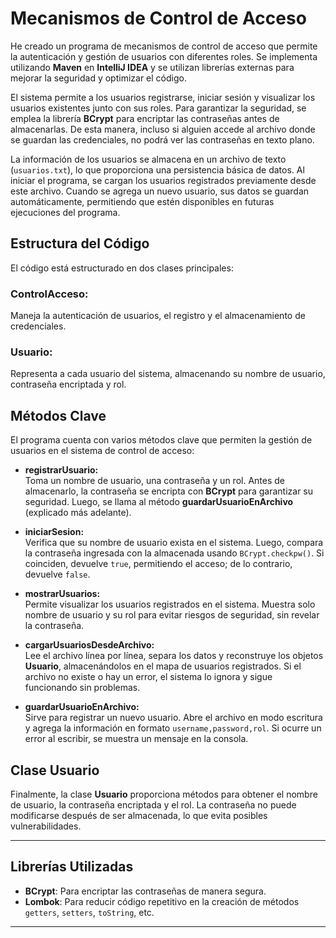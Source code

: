 # Mecanismos de Control de Acceso

He creado un programa de mecanismos de control de acceso que permite la autenticación y gestión de usuarios con diferentes roles. Se implementa utilizando **Maven** en **IntelliJ IDEA** y se utilizan librerías externas para mejorar la seguridad y optimizar el código.

El sistema permite a los usuarios registrarse, iniciar sesión y visualizar los usuarios existentes junto con sus roles. Para garantizar la seguridad, se emplea la librería **BCrypt** para encriptar las contraseñas antes de almacenarlas. De esta manera, incluso si alguien accede al archivo donde se guardan las credenciales, no podrá ver las contraseñas en texto plano.

La información de los usuarios se almacena en un archivo de texto (`usuarios.txt`), lo que proporciona una persistencia básica de datos. Al iniciar el programa, se cargan los usuarios registrados previamente desde este archivo. Cuando se agrega un nuevo usuario, sus datos se guardan automáticamente, permitiendo que estén disponibles en futuras ejecuciones del programa.

## Estructura del Código

El código está estructurado en dos clases principales:

### **ControlAcceso:**
Maneja la autenticación de usuarios, el registro y el almacenamiento de credenciales.

### **Usuario:**
Representa a cada usuario del sistema, almacenando su nombre de usuario, contraseña encriptada y rol.

## Métodos Clave

El programa cuenta con varios métodos clave que permiten la gestión de usuarios en el sistema de control de acceso:

- **registrarUsuario:**  
  Toma un nombre de usuario, una contraseña y un rol. Antes de almacenarlo, la contraseña se encripta con **BCrypt** para garantizar su seguridad. Luego, se llama al método **guardarUsuarioEnArchivo** (explicado más adelante).

- **iniciarSesion:**  
  Verifica que su nombre de usuario exista en el sistema. Luego, compara la contraseña ingresada con la almacenada usando `BCrypt.checkpw()`. Si coinciden, devuelve `true`, permitiendo el acceso; de lo contrario, devuelve `false`.

- **mostrarUsuarios:**  
  Permite visualizar los usuarios registrados en el sistema. Muestra solo nombre de usuario y su rol para evitar riesgos de seguridad, sin revelar la contraseña.

- **cargarUsuariosDesdeArchivo:**  
  Lee el archivo línea por línea, separa los datos y reconstruye los objetos **Usuario**, almacenándolos en el mapa de usuarios registrados. Si el archivo no existe o hay un error, el sistema lo ignora y sigue funcionando sin problemas.

- **guardarUsuarioEnArchivo:**  
  Sirve para registrar un nuevo usuario. Abre el archivo en modo escritura y agrega la información en formato `username,password,rol`. Si ocurre un error al escribir, se muestra un mensaje en la consola.

## Clase Usuario

Finalmente, la clase **Usuario** proporciona métodos para obtener el nombre de usuario, la contraseña encriptada y el rol. La contraseña no puede modificarse después de ser almacenada, lo que evita posibles vulnerabilidades.

---

## Librerías Utilizadas

- **BCrypt**: Para encriptar las contraseñas de manera segura.
- **Lombok**: Para reducir código repetitivo en la creación de métodos `getters`, `setters`, `toString`, etc.

---


